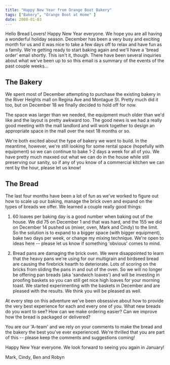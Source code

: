 ```yaml
---
title: "Happy New Year from Orange Boot Bakery"
tags: ["Bakery", "Orange Boot at Home" ] 
date: 2008-01-03
---
```


Hello Bread Lovers! Happy New Year everyone. We hope you are all having a wonderful holiday season. December has been a very busy and exciting month for us and it was nice to take a few days off to relax and have fun as a family. We're getting ready to start baking again and we'll have a 'bread order' email shortly. This isn't it, though. There have been several inquiries about what we've been up to so this email is a summary of the events of the past couple weeks...

## The Bakery

We spent most of December attempting to purchase the existing bakery in the River Heights mall on Regina Ave and Montague St. Pretty much did it too, but on December 18 we finally decided to hold off for now. 

The space was larger than we needed, the equipment much older than we'd like and the layout is pretty awkward too. The good news is we had a really good meeting with the mall landlord and will work together to design an appropriate space in the mall over the next 18 months or so.

We're both excited about the type of bakery we want to build. In the meantime, however, we're still looking for some rental space (hopefully with equipment) so we can continue to bake 1-2 days a week for all of you. We have pretty much maxxed out what we can do in the house while still preserving our sanity, so if any of you know of a commercial kitchen we can rent by the hour, please let us know! 

## The Bread

The last four months have been a lot of fun as we've worked to figure out how to scale up our baking, manage the brick oven and expand on the types of breads we offer. We learned a couple really good things: 

1. 60 loaves per baking day is a good number when baking out of the house. We did 75 on December 1 and that was hard, and the 155 we did on December 14 pushed us (mixer, oven, Mark and Cindy) to the limit. So the solution is to expand to a bigger space (with bigger equipment), bake two days per week, or change my mixing technique. We're open to ideas here -- please let us know if something 'obvious' comes to mind. 
   
2. Bread pans are damaging the brick oven. We were disappointed to learn that the heavy pans we're using for our multigrain and birdseed bread are causing the firebrick hearth to deteriorate. Lots of scoring on the bricks from sliding the pans in and out of the oven. So we will no longer be offering pan breads (aka 'sandwich loaves') and will be investing in proofing baskets so you can still get nice high loaves for your morning toast. We started experimenting with the baskets in December and are pleased with the results. We think you will be pleased as well. 
 
At every step on this adventure we've been obsessive about how to provide the very best experience for each and every one of you. What new breads do you want to see? How can we make ordering easier? Can we improve how the bread is packaged or delivered? 

You are our 'A-team' and we rely on your comments to make the bread and the bakery the best you've ever experienced. We're thrilled that you are part of this -- please keep the comments and suggestions coming! 

Happy New Year everyone. We look forward to seeing you again in January! 

Mark, Cindy, Ben and Robyn
